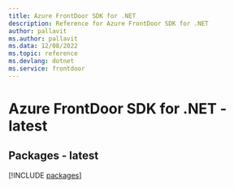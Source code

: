 ```yaml
---
title: Azure FrontDoor SDK for .NET
description: Reference for Azure FrontDoor SDK for .NET
author: pallavit
ms.author: pallavit
ms.data: 12/08/2022
ms.topic: reference
ms.devlang: dotnet
ms.service: frontdoor
---
```

# Azure FrontDoor SDK for .NET - latest
## Packages - latest
[!INCLUDE [packages](frontdoor-index.md)]